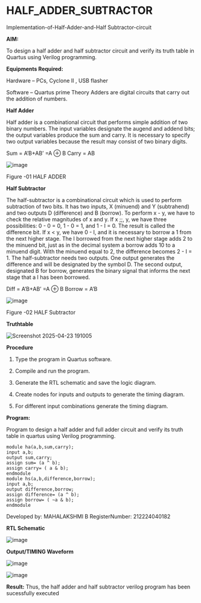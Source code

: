 # HALF_ADDER_SUBTRACTOR

Implementation-of-Half-Adder-and-Half Subtractor-circuit

**AIM:**

To design a half adder and half subtractor circuit and verify its truth table in Quartus using Verilog programming.

**Equipments Required:**

Hardware – PCs, Cyclone II , USB flasher 

Software – Quartus prime Theory Adders are digital circuits that carry out the addition of numbers.

**Half Adder**

Half adder is a combinational circuit that performs simple addition of two binary numbers. The input variables designate the augend and addend bits; the output variables produce the sum and carry. It is necessary to specify two output variables because the result may consist of two binary digits.

Sum = A’B+AB’ =A ⊕ B Carry = AB

![image](https://github.com/naavaneetha/HALF_ADDER_SUBTRACTOR/assets/154305477/bd4a0b2c-cdbc-4184-ab08-81578f121e1f)

Figure -01 HALF ADDER

**Half Subtractor**

The half-subtractor is a combinational circuit which is used to perform subtraction of two bits. It has two inputs, X (minuend) and Y (subtrahend) and two outputs D (difference) and B (borrow). To perform x - y, we have to check the relative magnitudes of x and y. If x ;;, y, we have three possibilities: 0 - 0 = 0, 1 - 0 = 1, and 1 - I = 0. The result is called the difference bit. If x < y, we have 0 - I, and it is necessary to borrow a 1 from the next higher stage. The I borrowed from the next higher stage adds 2 to the minuend bit, just as in the decimal system a borrow adds 10 to a minuend digit. With the minuend equal to 2, the difference becomes 2 - I = 1. The half-subtractor needs two outputs. One output generates the difference and will be designated by the symbol D. The second output, designated B for borrow, generates the binary signal that informs the next stage that a I has been borrowed. 

Diff = A’B+AB’ =A ⊕ B
Borrow = A’B

 ![image](https://github.com/naavaneetha/HALF_ADDER_SUBTRACTOR/assets/154305477/d76b099c-513f-4e7c-843a-e2fd028a531a)

Figure -02 HALF Subtractor

**Truthtable**

![Screenshot 2025-04-23 191005](https://github.com/user-attachments/assets/3b1aa672-c3bd-4019-ba77-768427ef5fa9)


**Procedure**

1.	Type the program in Quartus software.

2.	Compile and run the program.

3.	Generate the RTL schematic and save the logic diagram.

4.	Create nodes for inputs and outputs to generate the timing diagram.

5.	For different input combinations generate the timing diagram.


**Program:**

Program to design a half adder and full adder circuit and verify its truth table in quartus using Verilog programming.
```
module ha(a,b,sum,carry);
input a,b;
output sum,carry;
assign sum= (a ^ b);
assign carry= ( a & b);
endmodule
module hs(a,b,difference,borrow);
input a,b;
output difference,borrow;
assign difference= (a ^ b);
assign borrow= ( ~a & b);
endmodule
```

Developed by: MAHALAKSHMI B
RegisterNumber: 212224040182

**RTL Schematic**

![image](https://github.com/user-attachments/assets/6d5ab82f-db9b-42fe-a638-2ff89b3fe358)

**Output/TIMING Waveform**

![image](https://github.com/user-attachments/assets/e8664f95-0b4a-42a4-bd89-e7d9e2c877e5)


![image](https://github.com/user-attachments/assets/c6730895-4942-4df9-baaf-653cdad3d6d8)


**Result:**
 Thus, the half adder and half subtractor verilog program has been sucessfully executed
